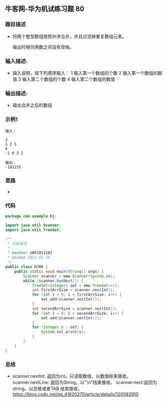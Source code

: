 ## 牛客网-华为机试练习题 80

### 题目描述

*   将两个整型数组按照升序合并，并且过滤掉重复数组元素。

    输出时相邻两数之间没有空格。
### 输入描述:

+   输入说明，按下列顺序输入：
  1 输入第一个数组的个数
  2 输入第一个数组的数值
  3 输入第二个数组的个数
  4 输入第二个数组的数值

### 输出描述:

*  输出合并之后的数组

### 示例1

```
输入：

3
1 2 5
4
-1 0 3 2

输出：
-101235
```
### 思路
*   
### 代码

```Java
package com.example.hj;

import java.util.Scanner;
import java.util.TreeSet;

/**
 * 功能描述
 *
 * @author zWX1011101
 * @since 2022-05-26
 */
public class HJ80 {
    public static void main(String[] args) {
        Scanner scanner = new Scanner(System.in);
        while (scanner.hasNext()) {
            TreeSet<Integer> set = new TreeSet<>();
            int firstArrSize = scanner.nextInt();
            for (int i = 0; i < firstArrSize; i++) {
                set.add(scanner.nextInt());
            }
            int secondArrSize = scanner.nextInt();
            for (int i = 0; i < secondArrSize; i++) {
                set.add(scanner.nextInt());
            }
            for (Integer s : set) {
                System.out.print(s);
            }
        }
    }
}

```
### 总结
*  scanner.nextInt: 返回为int。只读取数值，以数值结束接收。
   scanner.nextLine: 返回为String，以"\n"结束接收。
   scanner.next:返回为string。以空格或者TAB 结束接收。
   https://blog.csdn.net/qq_41620270/article/details/120582910
